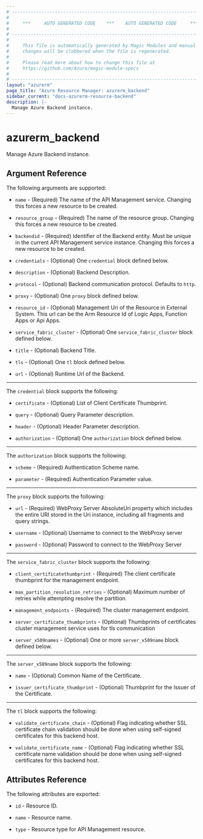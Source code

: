 ```yaml
---
# ----------------------------------------------------------------------------
#
#     ***     AUTO GENERATED CODE    ***    AUTO GENERATED CODE     ***
#
# ----------------------------------------------------------------------------
#
#     This file is automatically generated by Magic Modules and manual
#     changes will be clobbered when the file is regenerated.
#
#     Please read more about how to change this file at
#     https://github.com/Azure/magic-module-specs
#
# ----------------------------------------------------------------------------
layout: "azurerm"
page_title: "Azure Resource Manager: azurerm_backend"
sidebar_current: "docs-azurerm-resource-backend"
description: |-
  Manage Azure Backend instance.
---
```


# azurerm_backend

Manage Azure Backend instance.


## Argument Reference

The following arguments are supported:

* `name` - (Required) The name of the API Management service. Changing this forces a new resource to be created.

* `resource_group` - (Required) The name of the resource group. Changing this forces a new resource to be created.

* `backendid` - (Required) Identifier of the Backend entity. Must be unique in the current API Management service instance. Changing this forces a new resource to be created.

* `credentials` - (Optional) One `credential` block defined below.

* `description` - (Optional) Backend Description.

* `protocol` - (Optional) Backend communication protocol. Defaults to `http`.

* `proxy` - (Optional) One `proxy` block defined below.

* `resource_id` - (Optional) Management Uri of the Resource in External System. This url can be the Arm Resource Id of Logic Apps, Function Apps or Api Apps.

* `service_fabric_cluster` - (Optional) One `service_fabric_cluster` block defined below.

* `title` - (Optional) Backend Title.

* `tls` - (Optional) One `tl` block defined below.

* `url` - (Optional) Runtime Url of the Backend.

---

The `credential` block supports the following:

* `certificate` - (Optional) List of Client Certificate Thumbprint.

* `query` - (Optional) Query Parameter description.

* `header` - (Optional) Header Parameter description.

* `authorization` - (Optional) One `authorization` block defined below.


---

The `authorization` block supports the following:

* `scheme` - (Required) Authentication Scheme name.

* `parameter` - (Required) Authentication Parameter value.

---

The `proxy` block supports the following:

* `url` - (Required) WebProxy Server AbsoluteUri property which includes the entire URI stored in the Uri instance, including all fragments and query strings.

* `username` - (Optional) Username to connect to the WebProxy server

* `password` - (Optional) Password to connect to the WebProxy Server

---

The `service_fabric_cluster` block supports the following:

* `client_certificatethumbprint` - (Required) The client certificate thumbprint for the management endpoint.

* `max_partition_resolution_retries` - (Optional) Maximum number of retries while attempting resolve the partition.

* `management_endpoints` - (Required) The cluster management endpoint.

* `server_certificate_thumbprints` - (Optional) Thumbprints of certificates cluster management service uses for tls communication

* `server_x509names` - (Optional) One or more `server_x509name` block defined below.


---

The `server_x509name` block supports the following:

* `name` - (Optional) Common Name of the Certificate.

* `issuer_certificate_thumbprint` - (Optional) Thumbprint for the Issuer of the Certificate.

---

The `tl` block supports the following:

* `validate_certificate_chain` - (Optional) Flag indicating whether SSL certificate chain validation should be done when using self-signed certificates for this backend host.

* `validate_certificate_name` - (Optional) Flag indicating whether SSL certificate name validation should be done when using self-signed certificates for this backend host.

## Attributes Reference

The following attributes are exported:

* `id` - Resource ID.

* `name` - Resource name.

* `type` - Resource type for API Management resource.
